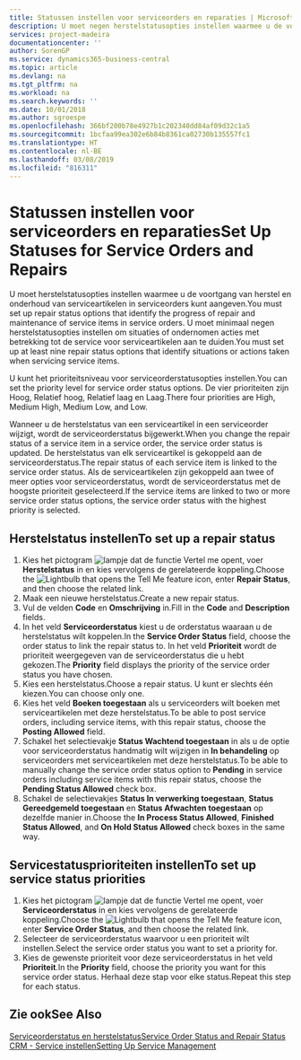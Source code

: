 ```yaml
---
title: Statussen instellen voor serviceorders en reparaties | Microsoft Docs
description: U moet negen herstelstatusopties instellen waarmee u de voortgang van herstel en onderhoud van serviceartikelen in serviceorders kunt aangeven.
services: project-madeira
documentationcenter: ''
author: SorenGP
ms.service: dynamics365-business-central
ms.topic: article
ms.devlang: na
ms.tgt_pltfrm: na
ms.workload: na
ms.search.keywords: ''
ms.date: 10/01/2018
ms.author: sgroespe
ms.openlocfilehash: 366bf200b78e4927b1c202340dd84af09d32c1a5
ms.sourcegitcommit: 1bcfaa99ea302e6b84b8361ca02730b135557fc1
ms.translationtype: HT
ms.contentlocale: nl-BE
ms.lasthandoff: 03/08/2019
ms.locfileid: "816311"
---
```

# <a name="set-up-statuses-for-service-orders-and-repairs"></a><span data-ttu-id="76ba6-103">Statussen instellen voor serviceorders en reparaties</span><span class="sxs-lookup"><span data-stu-id="76ba6-103">Set Up Statuses for Service Orders and Repairs</span></span>
<span data-ttu-id="76ba6-104">U moet herstelstatusopties instellen waarmee u de voortgang van herstel en onderhoud van serviceartikelen in serviceorders kunt aangeven.</span><span class="sxs-lookup"><span data-stu-id="76ba6-104">You must set up repair status options that identify the progress of repair and maintenance of service items in service orders.</span></span> <span data-ttu-id="76ba6-105">U moet minimaal negen herstelstatusopties instellen om situaties of ondernomen acties met betrekking tot de service voor serviceartikelen aan te duiden.</span><span class="sxs-lookup"><span data-stu-id="76ba6-105">You must set up at least nine repair status options that identify situations or actions taken when servicing service items.</span></span>  

<span data-ttu-id="76ba6-106">U kunt het prioriteitsniveau voor serviceorderstatusopties instellen.</span><span class="sxs-lookup"><span data-stu-id="76ba6-106">You can set the priority level for service order status options.</span></span> <span data-ttu-id="76ba6-107">De vier prioriteiten zijn Hoog, Relatief hoog, Relatief laag en Laag.</span><span class="sxs-lookup"><span data-stu-id="76ba6-107">There four priorities are High, Medium High, Medium Low, and Low.</span></span>  

<span data-ttu-id="76ba6-108">Wanneer u de herstelstatus van een serviceartikel in een serviceorder wijzigt, wordt de serviceorderstatus bijgewerkt.</span><span class="sxs-lookup"><span data-stu-id="76ba6-108">When you change the repair status of a service item in a service order, the service order status is updated.</span></span> <span data-ttu-id="76ba6-109">De herstelstatus van elk serviceartikel is gekoppeld aan de serviceorderstatus.</span><span class="sxs-lookup"><span data-stu-id="76ba6-109">The repair status of each service item is linked to the service order status.</span></span> <span data-ttu-id="76ba6-110">Als de serviceartikelen zijn gekoppeld aan twee of meer opties voor serviceorderstatus, wordt de serviceorderstatus met de hoogste prioriteit geselecteerd.</span><span class="sxs-lookup"><span data-stu-id="76ba6-110">If the service items are linked to two or more service order status options, the service order status with the highest priority is selected.</span></span>  

## <a name="to-set-up-a-repair-status"></a><span data-ttu-id="76ba6-111">Herstelstatus instellen</span><span class="sxs-lookup"><span data-stu-id="76ba6-111">To set up a repair status</span></span>  
1. <span data-ttu-id="76ba6-112">Kies het pictogram ![lampje dat de functie Vertel me opent](media/ui-search/search_small.png "Vertel me wat u wilt doen"), voer **Herstelstatus** in en kies vervolgens de gerelateerde koppeling.</span><span class="sxs-lookup"><span data-stu-id="76ba6-112">Choose the ![Lightbulb that opens the Tell Me feature](media/ui-search/search_small.png "Tell me what you want to do") icon, enter **Repair Status**, and then choose the related link.</span></span>
2. <span data-ttu-id="76ba6-113">Maak een nieuwe herstelstatus.</span><span class="sxs-lookup"><span data-stu-id="76ba6-113">Create a new repair status.</span></span>  
3. <span data-ttu-id="76ba6-114">Vul de velden **Code** en **Omschrijving** in.</span><span class="sxs-lookup"><span data-stu-id="76ba6-114">Fill in the **Code** and **Description** fields.</span></span>  
4. <span data-ttu-id="76ba6-115">In het veld **Serviceorderstatus** kiest u de orderstatus waaraan u de herstelstatus wilt koppelen.</span><span class="sxs-lookup"><span data-stu-id="76ba6-115">In the **Service Order Status** field, choose the order status to link the repair status to.</span></span> <span data-ttu-id="76ba6-116">In het veld **Prioriteit** wordt de prioriteit weergegeven van de serviceorderstatus die u hebt gekozen.</span><span class="sxs-lookup"><span data-stu-id="76ba6-116">The **Priority** field displays the priority of the service order status you have chosen.</span></span>  
5. <span data-ttu-id="76ba6-117">Kies een herstelstatus.</span><span class="sxs-lookup"><span data-stu-id="76ba6-117">Choose a repair status.</span></span> <span data-ttu-id="76ba6-118">U kunt er slechts één kiezen.</span><span class="sxs-lookup"><span data-stu-id="76ba6-118">You can choose only one.</span></span>  
6. <span data-ttu-id="76ba6-119">Kies het veld **Boeken toegestaan** als u serviceorders wilt boeken met serviceartikelen met deze herstelstatus.</span><span class="sxs-lookup"><span data-stu-id="76ba6-119">To be able to post service orders, including service items, with this repair status, choose the **Posting Allowed** field.</span></span>  
7. <span data-ttu-id="76ba6-120">Schakel het selectievakje **Status Wachtend toegestaan** in als u de optie voor serviceorderstatus handmatig wilt wijzigen in **In behandeling** op serviceorders met serviceartikelen met deze herstelstatus.</span><span class="sxs-lookup"><span data-stu-id="76ba6-120">To be able to manually change the service order status option to **Pending** in service orders including service items with this repair status, choose the **Pending Status Allowed** check box.</span></span>  
8. <span data-ttu-id="76ba6-121">Schakel de selectievakjes **Status In verwerking toegestaan**, **Status Gereedgemeld toegestaan** en **Status Afwachten toegestaan** op dezelfde manier in.</span><span class="sxs-lookup"><span data-stu-id="76ba6-121">Choose the **In Process Status Allowed**, **Finished Status Allowed**, and **On Hold Status Allowed** check boxes in the same way.</span></span>
  
## <a name="to-set-up-service-status-priorities"></a><span data-ttu-id="76ba6-122">Servicestatusprioriteiten instellen</span><span class="sxs-lookup"><span data-stu-id="76ba6-122">To set up service status priorities</span></span>  
1. <span data-ttu-id="76ba6-123">Kies het pictogram ![lampje dat de functie Vertel me opent](media/ui-search/search_small.png "Vertel me wat u wilt doen"), voer **Serviceorderstatus** in en kies vervolgens de gerelateerde koppeling.</span><span class="sxs-lookup"><span data-stu-id="76ba6-123">Choose the ![Lightbulb that opens the Tell Me feature](media/ui-search/search_small.png "Tell me what you want to do") icon, enter **Service Order Status**, and then choose the related link.</span></span>  
2. <span data-ttu-id="76ba6-124">Selecteer de serviceorderstatus waarvoor u een prioriteit wilt instellen.</span><span class="sxs-lookup"><span data-stu-id="76ba6-124">Select the service order status you want to set a priority for.</span></span>  
3. <span data-ttu-id="76ba6-125">Kies de gewenste prioriteit voor deze serviceorderstatus in het veld **Prioriteit**.</span><span class="sxs-lookup"><span data-stu-id="76ba6-125">In the **Priority** field, choose the priority you want for this service order status.</span></span> <span data-ttu-id="76ba6-126">Herhaal deze stap voor elke status.</span><span class="sxs-lookup"><span data-stu-id="76ba6-126">Repeat this step for each status.</span></span>  

## <a name="see-also"></a><span data-ttu-id="76ba6-127">Zie ook</span><span class="sxs-lookup"><span data-stu-id="76ba6-127">See Also</span></span>  
[<span data-ttu-id="76ba6-128">Serviceorderstatus en herstelstatus</span><span class="sxs-lookup"><span data-stu-id="76ba6-128">Service Order Status and Repair Status</span></span>](service-service-order-status-and-repair-status.md)  
[<span data-ttu-id="76ba6-129">CRM - Service instellen</span><span class="sxs-lookup"><span data-stu-id="76ba6-129">Setting Up Service Management</span></span>](service-setup-service.md)  
